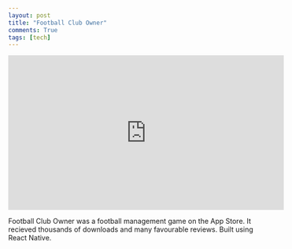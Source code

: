 ```yaml
---
layout: post
title: "Football Club Owner"
comments: True
tags: [tech]
---
```


<div class='embed-container'>
<iframe width="560" height="315" src="https://www.youtube.com/embed/aqB0QcWy5QY" title="YouTube video player" frameborder="0" allow="accelerometer; autoplay; clipboard-write; encrypted-media; gyroscope; picture-in-picture" allowfullscreen></iframe></div>

Football Club Owner was a football management game on the App Store. It recieved thousands of downloads and many favourable reviews. Built using React Native.
